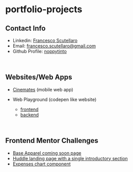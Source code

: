 # portfolio-projects

## Contact Info

- Linkedin: [Francesco Scutellaro](https://www.linkedin.com/in/francesco-scutellaro)
- Email: <francesco.scutellaro@gmail.com>
- Github Profile: [noppytinto](https://github.com/noppytinto)
<!--
- Personal Website
   - [live link](https://fscutellaro.netlify.app/)
   - [website source](https://github.com/noppytinto/personal-website)
-->

</br>

## Websites/Web Apps

- [Cinemates](https://github.com/noppytinto/portfolio-react-cinemates) (mobile web app)

- Web Playground (codepen like website)
  - [frontend](https://github.com/noppytinto/portfolio-js-web-playground)
  - [backend](https://github.com/noppytinto/node-web-playground-server)

</br>

## Frontend Mentor Challenges

- [Base Apparel coming soon page](https://github.com/noppytinto/frontendmentor-09-base-apparel-coming-soon)
- [Huddle landing page with a single introductory section](https://github.com/noppytinto/frontendmentor-huddle-landing-page)
- [Expenses chart component](https://github.com/noppytinto/frontendmentor-expenses-chart)
